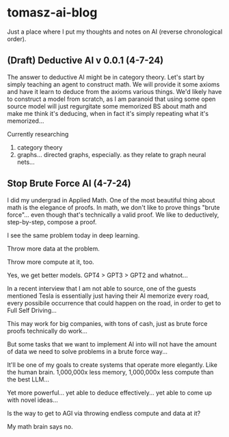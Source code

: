 # tomasz-ai-blog
Just a place where I put my thoughts and notes on AI (reverse chronological order).

## (Draft) Deductive AI v 0.0.1 (4-7-24)

The answer to deductive AI might be in category theory. Let's start by simply teaching an agent to construct math. We will provide it some axioms and have it learn to deduce from the axioms various things. We'd likely have to construct a model from scratch, as I am paranoid that using some open source model will just regurgitate some memorized BS about math and make me think it's deducing, when in fact it's simply repeating what it's memorized... 

Currently researching 
1. category theory
2. graphs... directed graphs, especially. as they relate to graph neural nets...

## Stop Brute Force AI (4-7-24)


I did my undergrad in Applied Math. One of the most beautiful thing about math is the elegance of proofs. In math, we don't like to prove things "brute force"... even though that's technically a valid proof. We like to deductively, step-by-step, compose a proof.

I see the same problem today in deep learning. 

Throw more data at the problem.

Throw more compute at it, too.

Yes, we get better models. GPT4 > GPT3 > GPT2 and whatnot...

In a recent interview that I am not able to source, one of the guests mentioned Tesla is essentially just having their AI memorize every road, every possibile occurrence that could happen on the road, in order to get to Full Self Driving...

This may work for big companies, with tons of cash, just as brute force proofs technically do work...

But some tasks that we want to implement AI into will not have the amount of data we need to solve problems in a brute force way...

It'll be one of my goals to create systems that operate more elegantly. Like the human brain. 1,000,000x less memory, 1,000,000x less compute than the best LLM... 

Yet more powerful... yet able to deduce effectively... yet able to come up with novel ideas...

Is the way to get to AGI via throwing endless compute and data at it?

My math brain says no.
